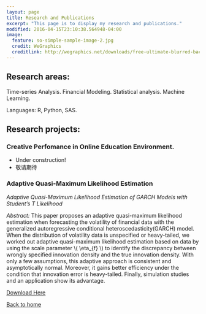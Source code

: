 ```yaml
---
layout: page
title: Research and Publications
excerpt: "This page is to display my research and publications."
modified: 2016-04-15T23:10:38.564948-04:00
image:
  feature: so-simple-sample-image-2.jpg
  credit: WeGraphics
  creditlink: http://wegraphics.net/downloads/free-ultimate-blurred-background-pack/
---
```


## Research areas:

Time-series Analysis. Financial Modeling. Statistical analysis. Machine Learning.

Languages: R, Python, SAS.

## Research projects:

### Creative Perfomance in Online Education Environment.

* Under construction! 
* 敬请期待


### Adaptive Quasi-Maximum Likelihood Estimation

*Adaptive Quasi-Maximum Likelihood Estimation of GARCH Models with Student’s T Likelihood*

*Abstract:* This paper proposes an adaptive quasi-maximum likelihood estimation when forecasting the volatility of financial data with the generalized autoregressive conditional heteroscedasticity(GARCH) model. When the distribution of volatility data is unspecified or heavy-tailed, we worked out adaptive quasi-maximum likelihood estimation based on data by using the scale parameter \\( \eta_{f} \\) to identify the discrepancy between wrongly specified innovation density and the true innovation density. With only a few assumptions, this adaptive approach is consistent and asymptotically normal. Moreover, it gains better efficiency under the condition that innovation error is heavy-tailed. Finally, simulation studies and an application show its advantage.

[Download Here](http://papers.ssrn.com/sol3/papers.cfm?abstract_id=2488773)

    
<a markdown="0" href="{{ site.url }}" class="btn">Back to home</a>

[^1]: Example: *domain.com/category-name/post-title*